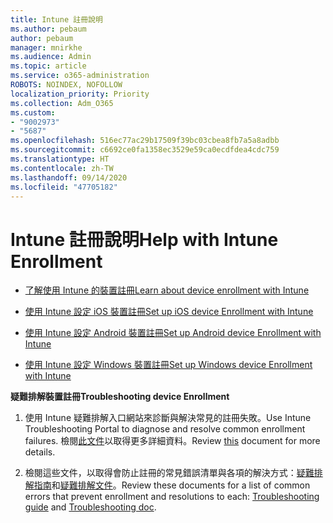 ```yaml
---
title: Intune 註冊說明
ms.author: pebaum
author: pebaum
manager: mnirkhe
ms.audience: Admin
ms.topic: article
ms.service: o365-administration
ROBOTS: NOINDEX, NOFOLLOW
localization_priority: Priority
ms.collection: Adm_O365
ms.custom:
- "9002973"
- "5687"
ms.openlocfilehash: 516ec77ac29b17509f39bc03cbea8fb7a5a8adbb
ms.sourcegitcommit: c6692ce0fa1358ec3529e59ca0ecdfdea4cdc759
ms.translationtype: HT
ms.contentlocale: zh-TW
ms.lasthandoff: 09/14/2020
ms.locfileid: "47705182"
---
```

# <a name="help-with-intune-enrollment"></a><span data-ttu-id="b2b02-102">Intune 註冊說明</span><span class="sxs-lookup"><span data-stu-id="b2b02-102">Help with Intune Enrollment</span></span>


- [<span data-ttu-id="b2b02-103">了解使用 Intune 的裝置註冊</span><span class="sxs-lookup"><span data-stu-id="b2b02-103">Learn about device enrollment with Intune</span></span>](https://docs.microsoft.com/intune/device-enrollment)

- [<span data-ttu-id="b2b02-104">使用 Intune 設定 iOS 裝置註冊</span><span class="sxs-lookup"><span data-stu-id="b2b02-104">Set up iOS device Enrollment with Intune</span></span>](https://docs.microsoft.com/intune/ios-enroll)

- [<span data-ttu-id="b2b02-105">使用 Intune 設定 Android 裝置註冊</span><span class="sxs-lookup"><span data-stu-id="b2b02-105">Set up Android device Enrollment with Intune</span></span>](https://docs.microsoft.com/intune/android-enroll)

- [<span data-ttu-id="b2b02-106">使用 Intune 設定 Windows 裝置註冊</span><span class="sxs-lookup"><span data-stu-id="b2b02-106">Set up Windows device Enrollment with Intune</span></span>](https://docs.microsoft.com/intune/windows-enroll)

<span data-ttu-id="b2b02-107">**疑難排解裝置註冊**</span><span class="sxs-lookup"><span data-stu-id="b2b02-107">**Troubleshooting device Enrollment**</span></span>

1. <span data-ttu-id="b2b02-108">使用 Intune 疑難排解入口網站來診斷與解決常見的註冊失敗。</span><span class="sxs-lookup"><span data-stu-id="b2b02-108">Use Intune Troubleshooting Portal to diagnose and resolve common enrollment failures.</span></span> <span data-ttu-id="b2b02-109">檢閱[此文件](https://docs.microsoft.com/intune/help-desk-operators)以取得更多詳細資料。</span><span class="sxs-lookup"><span data-stu-id="b2b02-109">Review [this](https://docs.microsoft.com/intune/help-desk-operators) document for more details.</span></span>

2. <span data-ttu-id="b2b02-110">檢閱這些文件，以取得會防止註冊的常見錯誤清單與各項的解決方式：[疑難排解指南](https://support.microsoft.com/help/4469913/troubleshooting-windows-device-enrollment-problems-in-microsoft-intune)和[疑難排解文件](https://docs.microsoft.com/intune/troubleshoot-device-enrollment-in-intune)。</span><span class="sxs-lookup"><span data-stu-id="b2b02-110">Review these documents for a list of common errors that prevent enrollment and resolutions to each: [Troubleshooting guide](https://support.microsoft.com/help/4469913/troubleshooting-windows-device-enrollment-problems-in-microsoft-intune) and [Troubleshooting doc](https://docs.microsoft.com/intune/troubleshoot-device-enrollment-in-intune).</span></span>